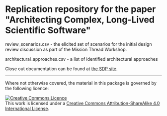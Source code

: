 # Replication repository for the paper "Architecting Complex, Long-Lived Scientific Software" 

review_scenarios.csv - the elicited set of scenarios for the initial design review discussion as part of the Mission Thread Workshop.

architectural_approaches.csv - a list of identified architectural approaches

Close out documentation can be found at [the SDP site](https://web.archive.org/web/20221202173301/https://ska-sdp.org/publications/sdp-cdr-closeout-documentation).

----

Where not otherwise covered, the material in this package is governed by the following licence:

<a rel="license" href="http://creativecommons.org/licenses/by-sa/4.0/"><img alt="Creative Commons Licence" style="border-width:0" src="https://i.creativecommons.org/l/by-sa/4.0/88x31.png" /></a><br />This work is licensed under a <a rel="license" href="http://creativecommons.org/licenses/by-sa/4.0/">Creative Commons Attribution-ShareAlike 4.0 International License</a>.
